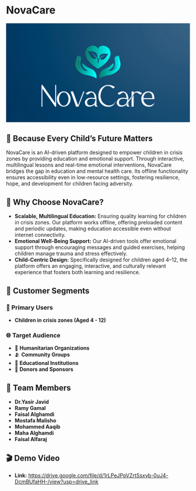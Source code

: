 # NovaCare

![NovaCare Logo](https://github.com/ramygamal231/NovaCare/blob/main/NovaCare%20Logo.png)

## 👦 Because Every Child’s Future Matters

NovaCare is an AI-driven platform designed to empower children in crisis zones by providing education and emotional support. Through interactive, multilingual lessons and real-time emotional interventions, NovaCare bridges the gap in education and mental health care. Its offline functionality ensures accessibility even in low-resource settings, fostering resilience, hope, and development for children facing adversity.

## 🧠 **Why Choose NovaCare?**
- **Scalable, Multilingual Education:** Ensuring quality learning for children in crisis zones. Our platform works offline, offering preloaded content and periodic updates, making education accessible even without internet connectivity.
- **Emotional Well-Being Support:** Our AI-driven tools offer emotional support through encouraging messages and guided exercises, helping children manage trauma and stress effectively. 
- **Child-Centric Design:** Specifically designed for children aged 4–12, the platform offers an engaging, interactive, and culturally relevant experience that fosters both learning and resilience.


## 🎯 Customer Segments

### 👶 Primary Users
- **Children in crisis zones (Aged 4 - 12)**

### 🌐 Target Audience
- 🤝 **Humanitarian Organizations**
- 🫂 **Community Groups**
- 📝 **Educational Institutions**
- 💸 **Donors and Sponsors**


## 👥 Team Members
- **Dr.Yasir Javid**
- **Ramy Gamal**
- **Faisal Alghamdi**
- **Mostafa Malisho**
- **Mohammed Aaqib**
- **Maha Alghamdi**
- **Faisal Alfaraj**


## 🎬 Demo Video
- **Link:** https://drive.google.com/file/d/1rLPeJPpVZrtSsxyb-0uJ4-DcmBUfaHH-/view?usp=drive_link

